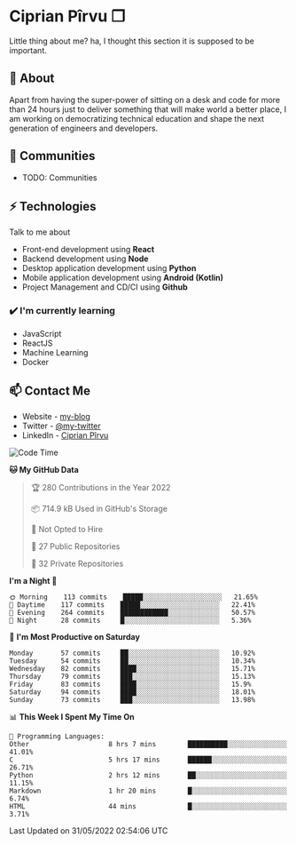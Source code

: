 # Ciprian Pîrvu ❐

Little thing about me? ha, I thought this section it is supposed to be important.

## 🧐 About

Apart from having the super-power of sitting on a desk and code for more than 24 hours just to deliver something that will make world a better place, I am working on democratizing technical education and shape the next generation of engineers and developers.

## 👯 Communities

-   TODO: Communities

## ⚡ Technologies

Talk to me about

-   Front-end development using **React**
-   Backend development using **Node**
-   Desktop application development using **Python**
-   Mobile application development using **Android (Kotlin)**
-   Project Management and CD/CI using **Github**

### ✔️ I'm currently learning

-   JavaScript
-   ReactJS
-   Machine Learning
-   Docker

## 📫 Contact Me

-   Website - [my-blog]()
-   Twitter - [@my-twitter]()
-   LinkedIn - [Ciprian Pîrvu](https://www.linkedin.com/in/p%C3%AErvu-ciprian-cristian-4415991b1/)

<!--START_SECTION:waka-->
![Code Time](http://img.shields.io/badge/Code%20Time-1%2C224%20hrs%2034%20mins-blue)

**🐱 My GitHub Data** 

> 🏆 280 Contributions in the Year 2022
 > 
> 📦 714.9 kB Used in GitHub's Storage 
 > 
> 🚫 Not Opted to Hire
 > 
> 📜 27 Public Repositories 
 > 
> 🔑 32 Private Repositories  
 > 
**I'm a Night 🦉** 

```text
🌞 Morning    113 commits    █████░░░░░░░░░░░░░░░░░░░░   21.65% 
🌆 Daytime    117 commits    █████░░░░░░░░░░░░░░░░░░░░   22.41% 
🌃 Evening    264 commits    ████████████░░░░░░░░░░░░░   50.57% 
🌙 Night      28 commits     █░░░░░░░░░░░░░░░░░░░░░░░░   5.36%

```
📅 **I'm Most Productive on Saturday** 

```text
Monday       57 commits     ██░░░░░░░░░░░░░░░░░░░░░░░   10.92% 
Tuesday      54 commits     ██░░░░░░░░░░░░░░░░░░░░░░░   10.34% 
Wednesday    82 commits     ████░░░░░░░░░░░░░░░░░░░░░   15.71% 
Thursday     79 commits     ███░░░░░░░░░░░░░░░░░░░░░░   15.13% 
Friday       83 commits     ████░░░░░░░░░░░░░░░░░░░░░   15.9% 
Saturday     94 commits     ████░░░░░░░░░░░░░░░░░░░░░   18.01% 
Sunday       73 commits     ███░░░░░░░░░░░░░░░░░░░░░░   13.98%

```


📊 **This Week I Spent My Time On** 

```text
💬 Programming Languages: 
Other                    8 hrs 7 mins        ██████████░░░░░░░░░░░░░░░   41.01% 
C                        5 hrs 17 mins       ██████░░░░░░░░░░░░░░░░░░░   26.71% 
Python                   2 hrs 12 mins       ██░░░░░░░░░░░░░░░░░░░░░░░   11.15% 
Markdown                 1 hr 20 mins        █░░░░░░░░░░░░░░░░░░░░░░░░   6.74% 
HTML                     44 mins             █░░░░░░░░░░░░░░░░░░░░░░░░   3.71%

```


 Last Updated on 31/05/2022 02:54:06 UTC
<!--END_SECTION:waka-->
